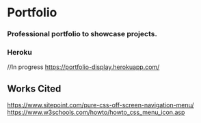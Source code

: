 # Portfolio

### Professional portfolio to showcase projects.

### Heroku
//In progress
https://portfolio-display.herokuapp.com/


## Works Cited
https://www.sitepoint.com/pure-css-off-screen-navigation-menu/
https://www.w3schools.com/howto/howto_css_menu_icon.asp
